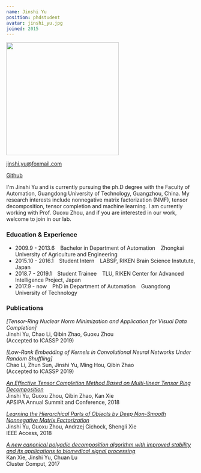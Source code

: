 ```yaml
---
name: Jinshi Yu
position: phdstudent
avatar: jinshi_yu.jpg
joined: 2015
---
```


<img width="300" src="{{site.baseurl}}/images/people/{{page.avatar}}" data-action="zoom">

<!-- 你们的邮箱，自行替换 -->
<i class="fa fa-envelope-o"></i> jinshi.yu@foxmail.com <br> 

<!-- 将githubname改成你的github的name, 不写的话，可以删掉它 -->
<a href="https://github.com/JinshiYugdut"><i class="fa fa-github"></i> Github</a>

<!-- 个人简介，好好写 -->
I'm Jinshi Yu and is currently pursuing the ph.D degree with the Faculty of Automation, Guangdong University of Technology, Guangzhou, China. 
My research interests include nonnegative matrix factorization (NMF), tensor decomposition, tensor completion and machine learning.  I am currently 
working with Prof. Guoxu Zhou, and if you are interested in our work, welcome to join in our lab.



<!-- 学习及经历等： -->
### Education & Experience

- 2009.9 - 2013.6 &ensp; Bachelor in Department of Automation &ensp;  Zhongkai University of Agriculture and Engineering
- 2015.10 - 2016.1 &ensp; Student Intern &ensp; LABSP, RIKEN Brain Science Instutute, Japan
- 2018.7 - 2019.1 &ensp; Student Trainee &ensp; TLU, RIKEN Center for Advanced Intelligence Project, Japan
- 2017.9 - now &ensp; PhD in Department of Automation &ensp; Guangdong University of Technology

<!-- 可以写上你发表的文章和申请的专利 -->
### Publications
_[Tensor-Ring Nuclear Norm Minimization and Application for Visual Data Completion]_<br>Jinshi Yu, Chao Li, Qibin Zhao, Guoxu Zhou<br>
(Accepted to ICASSP 2019)

_[Low-Rank Embedding of Kernels in Convolutional Neural Networks Under Random Shuffling]_<br>Chao Li, Zhun Sun, Jinshi Yu, Ming Hou, Qibin Zhao<br>
(Accepted to ICASSP 2019)

_[An Effective Tensor Completion Method Based on Multi-linear Tensor Ring Decomposition](http://www.apsipa.org/proceedings/2018/pdfs/0001344.pdf)_ <br>Jinshi Yu, Guoxu Zhou, Qibin Zhao, Kan Xie<br> 
APSIPA Annual Summit and Conference, 2018

_[Learning the Hierarchical Parts of Objects by Deep Non-Smooth Nonnegative Matrix Factorization](https://ieeexplore.ieee.org/stamp/stamp.jsp?tp=&arnumber=8481457)_ <br>Jinshi Yu, Guoxu Zhou, Andrzej Cichock, Shengli Xie<br> 
IEEE Access, 2018

_[A new canonical polyadic decomposition algorithm with improved stability and its applications to biomedical signal processing](https://link.springer.com/content/pdf/10.1007%2Fs10586-017-0858-8.pdf)_<br>Kan Xie, Jinshi Yu, Chuan Lu<br>
Cluster Comput, 2017

<!-- 一些荣誉啊之类的可以自己补上 -->


<!-- 
P.S. 
1. 这个文件的文件名要改成 mingzi_xingshi.md 的格式
2. 你的个人正面照要裁剪成正方形，即图片的像素大小为600x600 或者800x800等 
-->
